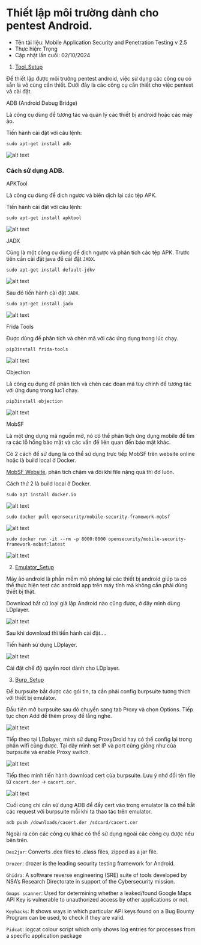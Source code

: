 # Thiết lập môi trường dành cho pentest Android.

 - Tên tài liệu: Mobile Application Security and Penetration Testing v 2.5
 - Thực hiện: Trọng
 - Cập nhật lần cuối: 02/10/2024

1. [Tool_Setup](#Tool_Setup)

Để thiết lập được môi trường pentest android, việc sử dụng các công cụ có sẵn là vô cùng cần thiết. Dưới đây là các công cụ cần thiết cho việc pentest và cài đặt.

<a name="ADB (Android Debug Bridge)">ADB (Android Debug Bridge)</a>

Là công cụ dùng để tương tác và quản lý các thiết bị android hoặc các máy ảo.

Tiến hành cài đặt với câu lệnh:

```
sudo apt-get install adb
```

![alt text](1_lUQELewVahVzFrf4ZDlxiQ.webp)

### Cách sử dụng ADB.

<a name="APKTool">APKTool</a>

Là công cụ dùng để dịch ngược và biên dịch lại các tệp APK.

Tiến hành cài đặt với câu lệnh:

```
sudo apt-get install apktool
```

![alt text](1_eNw11G2MwfcpkoZqGIg92A.webp)

<a name="JADX">JADX</a>

Cũng là một công cụ dùng để dịch ngược và phân tích các tệp APK. Trước tiên cần cài đặt java để cài đặt ``JADX``.

```
sudo apt-get install default-jdkv
```

![alt text](1_jbONwMVZaSyeQmuFY--1XA.webp)

Sau đó tiến hành cài đặt ``JADX``.

```
sudo apt-get install jadx
```

![alt text](1_Pr6Phx4ghSsRY6BRLOWuow.webp)

<a name="Frida Tools">Frida Tools</a>

Được dùng để phân tích và chèn mã với các ứng dụng trong lúc chạy.

```
pip3install frida-tools
```

![alt text](1_NUVjK11ry3H28-CAU1ZnHQ.webp)

<a name="Objection">Objection</a>

Là công cụ dụng để phân tích và chèn các đoạn mã tùy chỉnh để tương tác với ứng dụng trong luc1 chạy.

```
pip3install objection
```

![alt text](1_DKFfn3r3AR1T4_o-6ll5Mg.webp)

<a name="MobSF ">MobSF</a>

Là một ứng dụng mã nguồn mở, nó có thể phân tích ứng dụng mobile để tìm ra các lỗ hổng bảo mật và các vấn đề liên quan đến bảo mật khác.

Có 2 cách để sử dụng là có thể sử dụng trực tiếp MobSF trên website online hoặc là build local ở Docker.

[MobSF Website](https://mobsf.live/), phân tích chậm và đôi khi file nặng quá thì đơ luôn.

Cách thứ 2 là build local ở Docker.

```
sudo apt install docker.io
```

![alt text](1_LhNvQ5nOIS5tcJ6IWG2yNw.webp)

```
sudo docker pull opensecurity/mobile-security-framework-mobsf
```

![alt text](1_WwO421GvhDZcjKTsIpY3cA.webp)

```
sudo docker run -it --rm -p 8000:8000 opensecurity/mobile-security-framework-mobsf:latest
```

![alt text](1_goGz3Q-11HxnRN-LMSE_Gw.webp)

2. [Emulator_Setup](#Emulator_Setup)

Máy ảo android là phần mềm mô phỏng lại các thiết bị android giúp ta có thể thực hiện test các android app trên máy tính mà không cần phải dùng thiết bị thật.

Download bất cứ loại giả lập Android nào cũng được, ở đây mình dùng LDplayer.

![alt text](image.png)

Sau khi download thì tiến hành cài đặt....

Tiến hành sử dụng LDplayer.

![alt text](image-1.png)

Cài đặt chế độ quyền root dành cho LDplayer.

3. [Burp_Setup](#Burp_Setup)

Để burpsuite bắt được các gói tin, ta cần phải config burpsuite tương thích với thiết bị emulator.

Đầu tiên mở burpsuite sau đó chuyển sang tab Proxy và chọn Options. Tiếp tục chọn Add để thêm proxy để lắng nghe.

![alt text](image-2.png)

Tiếp theo tại LDplayer, mình sử dụng ProxyDroid hay có thể config lại trong phần wifi cũng được. Tại đây mình set IP và port cũng giống như của burpsuite và enable Proxy switch.

![alt text](image-3.png)

Tiếp theo mình tiến hành download cert của burpsuite. Lưu ý nhớ đổi tên file từ ``cacert.der`` -> ``cacert.cer``.

![alt text](image-4.png)

Cuối cùng chỉ cần sử dụng ADB để đẩy cert vào trong emulator là có thể bắt các request với burpsuite mỗi khi ta thao tác trên emulator.

```
adb push /downloads/cacert.der /sdcard/cacert.cer
```

Ngoài ra còn các công cụ khác có thể sử dụng ngoài các công cụ được nêu bên trên.

``Dex2jar``: Converts .dex files to .class files, zipped as a jar file.

``Drozer``: drozer is the leading security testing framework for Android.

``Ghidra``: A software reverse engineering (SRE) suite of tools developed by NSA’s Research Directorate in support of the Cybersecurity mission.

``Gmaps scanner``: Used for determining whether a leaked/found Google Maps API Key is vulnerable to unauthorized access by other applications or not.

``Keyhacks``: It shows ways in which particular API keys found on a Bug Bounty Program can be used, to check if they are valid.

``Pidcat``: logcat colour script which only shows log entries for processes from a specific application package